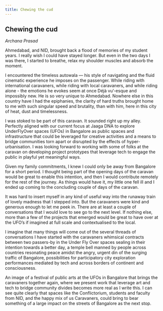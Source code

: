 ```yaml
---
title: Chewing the cud
---
```


## Chewing the cud
_Archana Prasad_

Ahmedabad, and NID, brought back a flood of memories of my student years. I really wish I could have stayed longer. But even in
the two days I was there, I started to breathe, relax my shoulder muscles and absorb the moment.

I encountered the timeless autowala — his style of navigating and the fluid cinematic experience he imposes on the passenger. While riding with international caravaners, while riding with local
caravaners, and while riding alone - the emotions he evokes seem at once Déjà vu’-esque and impossibly new. He is so very unique to Ahmedabad. Nowhere else in this country have I had the epiphanies, the clarity of hard truths brought home to me with such singular speed and brutality, than with him, here in this city of heat, dust and timelessness.

I was stoked to be part of this caravan. It sounded right up my alley. Perfectly aligned with our current focus at Jaaga DNA to explore UnderFlyOver spaces (UFOs) in Bangalore as public spaces and infrastructure that could be leveraged for creative activities and a means to bridge communities torn apart or disrupted by the effects of hyper-urbanisation. I was looking forward to working with some of folks at the caravan on developing project prototypes that leverage  tech to engage the public in playful yet meaningful ways.

Given my family commitments, I knew I could only be away from Bangalore for a short period. I thought being part of the opening days of the caravan would be great to enable this intention, and then I would contribute remotely for the rest of the journey. As things would have it, my little one fell ill and I ended up coming to the concluding couple of days of the caravan.

It was hard to insert myself in any kind of useful way into the runaway train of lovely madness that I stepped into. But the caravaners were kind and generous enough to let me peek in. There are at least a couple of conversations that I would love to see go to the next level. If nothing else, more than a few of the projects that emerged would be great to have over at the UFO’s if imagined at full scale and contextualised to the local.

I imagine that many things will come out of the several threads of conversations I have started with the caravaners
whimsical contracts between two passers-by in the  Under Fly Over spaces sealing in their intention towards a better day, a temple bell manned by people across countries resonating peace amidst the angry, urgent din of the surging traffic of Bangalore, possibilities for participatory city exploration performances mediated by tech and across borders of continent and consciousness.

An image of a festival of public arts at the UFOs in Bangalore that brings the caravaners together again,  where we present work that leverage art and tech to bridge community divides becomes more real as I write this. I can see quite clearly that spaces like the Conflictorium, students and faculty from NID, and the happy mix of us Caravaners, could bring to bear something of a large impact on the streets of Bangalore as the next stop.